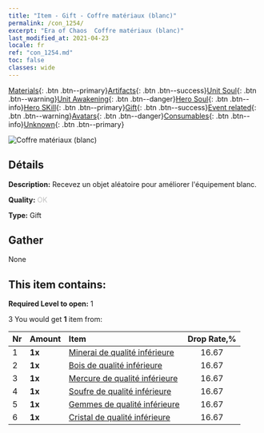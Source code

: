 ```yaml
---
title: "Item - Gift - Coffre matériaux (blanc)"
permalink: /con_1254/
excerpt: "Era of Chaos  Coffre matériaux (blanc)"
last_modified_at: 2021-04-23
locale: fr
ref: "con_1254.md"
toc: false
classes: wide
---
```

 [Materials](/ItemsFR/){: .btn .btn--primary}[Artifacts](/ItemsFR/Artifacts/){: .btn .btn--success}[Unit Soul](/ItemsFR/UnitSoul/){: .btn .btn--warning}[Unit Awakening](/ItemsFR/UnitAwakening/){: .btn .btn--danger}[Hero Soul](/ItemsFR/HeroSoul/){: .btn .btn--info}[Hero SKill](/ItemsFR/HeroSkill/){: .btn .btn--primary}[Gift](/ItemsFR/Gift/){: .btn .btn--success}[Event related](/ItemsFR/Events/){: .btn .btn--warning}[Avatars](/ItemsFR/Avatars/){: .btn .btn--danger}[Consumables](/ItemsFR/Consumables/){: .btn .btn--info}[Unknown](/ItemsFR/Unknown/){: .btn .btn--primary}

 ![Coffre matériaux (blanc)](/images/t/i_304002.png)

## Détails
 **Description:** Recevez un objet aléatoire pour améliorer l'équipement blanc.

 **Quality:** <span style="color: #C0C0C0">OK</span>

 **Type:** Gift

## Gather

  None

## This item contains:

 **Required Level to open:** 1

 3 You would get **1** item  from:

  | Nr | Amount |     Item    | Drop Rate,% |
  |:---|:-------|:------------|:---------:|
  | 1 |  **1x** | [Minerai de qualité inférieure](/ItemsFR/mat_1/) | 16.67 | 
  | 2 |  **1x** | [Bois de qualité inférieure](/ItemsFR/mat_1/) | 16.67 | 
  | 3 |  **1x** | [Mercure de qualité inférieure](/ItemsFR/mat_2/) | 16.67 | 
  | 4 |  **1x** | [Soufre de qualité inférieure](/ItemsFR/mat_3/) | 16.67 | 
  | 5 |  **1x** | [Gemmes de qualité inférieure](/ItemsFR/mat_4/) | 16.67 | 
  | 6 |  **1x** | [Cristal de qualité inférieure](/ItemsFR/mat_5/) | 16.67 | 

